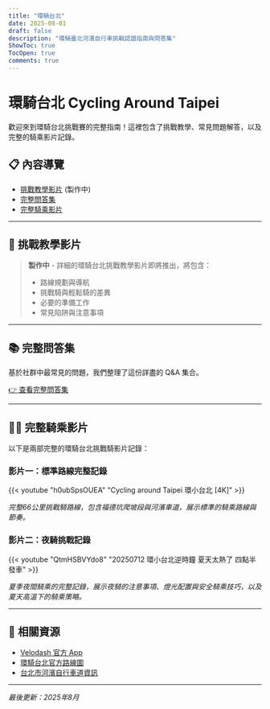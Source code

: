 ```yaml
---
title: "環騎台北"
date: 2025-08-01
draft: false
description: "環騎臺北河濱自行車挑戰認證指南與問答集"
ShowToc: true
TocOpen: true
comments: true
---
```


# 環騎台北 Cycling Around Taipei

歡迎來到環騎台北挑戰賽的完整指南！這裡包含了挑戰教學、常見問題解答，以及完整的騎乘影片記錄。

## 📋 內容導覽

- [挑戰教學影片](#挑戰教學影片) (製作中)
- [完整問答集](#完整問答集)
- [完整騎乘影片](#完整騎乘影片)

---

## 🎥 挑戰教學影片

> **製作中** - 詳細的環騎台北挑戰教學影片即將推出，將包含：
> - 路線規劃與導航
> - 挑戰騎與輕鬆騎的差異
> - 必要的準備工作
> - 常見陷阱與注意事項

---

## 📚 完整問答集

基於社群中最常見的問題，我們整理了這份詳盡的 Q&A 集合。

[👉 查看完整問答集](/velodash/qa/)

---

## 🚴‍♂️ 完整騎乘影片

以下是兩部完整的環騎台北挑戰騎影片記錄：

### 影片一：標準路線完整記錄
{{< youtube "h0ubSpsOUEA" "Cycling around Taipei 環小台北 [4K]" >}}

*完整66公里挑戰騎路線，包含福德坑爬坡段與河濱車道，展示標準的騎乘路線與節奏。*

### 影片二：夜騎挑戰記錄  
{{< youtube "QtmHSBVYdo8" "20250712 環小台北逆時鐘 夏天太熱了 四點半發車" >}}

*夏季夜間騎乘的完整記錄，展示夜騎的注意事項、燈光配置與安全騎乘技巧，以及夏天高溫下的騎乘策略。*

---

## 🔗 相關資源

- [Velodash 官方 App](https://velodash.com)
- [環騎台北官方路線圖](https://velodash.com/route)
- [台北市河濱自行車道資訊](https://sports.gov.taipei/)

---

*最後更新：2025年8月*
